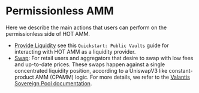# Permissionless AMM

Here we describe the main actions that users can perform on the permissionless side of HOT AMM.

- [Provide Liquidity](../../../arrakisModular/quickstart.md) see this `Quickstart: Public Vaults` guide for interacting with HOT AMM as a liquidity provider.
- [Swap](https://docs.valantis.xyz/hot/swap/amm-swap): For retail users and aggregators that desire to swap with low fees and up-to-date prices. These swaps happen against a single concentrated liquidity position, according to a UniswapV3 like constant-product AMM (CPAMM) logic. For more details, we refer to the [Valantis Sovereign Pool documentation](https://docs.valantis.xyz/sovereign-pool-subpages/sovereign-pool-actions/swap-steps).
